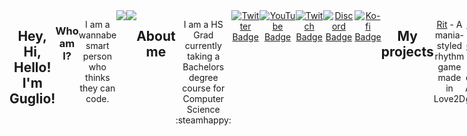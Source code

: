 <div id="main_content" align="center" style="display: flex; justify-content: space-between;">

## Hey, Hi, Hello! I'm Guglio!
### Who am I?

I am a wannabe smart person who thinks they can code.

<div id="stats" align="center" style="display: flex; justify-content: space-between;">
<img src=http://github-readme-streak-stats.herokuapp.com?user=GuglioIsStupid&theme=highcontrast&hide_border=true&date_format=j%20M%5B%20Y%5D)/>

<img src="https://github-readme-stats.vercel.app/api/top-langs/?username=GuglioIsStupid&layout=compact&theme=vision-friendly-dark"/>
</div>

## About me

I am a HS Grad currently taking a Bachelors degree course for Computer Science :steamhappy:

<div id="badges" align="center" style="display: flex; justify-content: space-between;">
  <a href="https://twitter.com/GuglioIsStupid">
    <img src="https://img.shields.io/badge/Twitter-blue?style=for-the-badge&logo=twitter&logoColor=white" alt="Twitter Badge"/>
  </a>

  <a href="https://www.youtube.com/channel/@GuglioIsStupid">
    <img src="https://img.shields.io/badge/YouTube-red?style=for-the-badge&logo=youtube&logoColor=white" alt="YouTube Badge"/>
  </a>

  <a href="https://www.twitch.tv/guglioisstupid">
    <img src="https://img.shields.io/badge/Twitch-purple?style=for-the-badge&logo=twitch&logoColor=white" alt="Twitch Badge"/>
  </a>

  <a href="https://discord.gg/ehY5gMMPW8">
    <img src="https://img.shields.io/badge/Discord-blue?style=for-the-badge&logo=discord&logoColor=white" alt="Discord Badge"/>
  </a>

  <a href="https://ko-fi.com/GuglioIsStupid">
    <img src="https://img.shields.io/badge/Ko--fi-FF5E5B?style=for-the-badge&logo=ko-fi&logoColor=white" alt="Ko-fi Badge"/>
  </a>
</div>


## My projects

[Rit](https://github.com/guglioisstupid/rit) - A mania-styled rhythm game made in Love2D

[Guys Vs Gods](https://agori.dev/projects/guys-vs-gods) - Top-down ARPG game


## Teams I'm Apart of
[AGORI Studios](https://agori.dev) - Programmer

Cubitos - Programmer

## Languages/Tools I use
<div id="badges2" align="center" style="display: flex; justify-content: space-between;">
<!--Languages-->
  <img src="https://img.shields.io/badge/Python-3776AB?style=for-the-badge&logo=python&logoColor=white" alt="Python Badge"/>
  <img alt="Lua Badge" src="https://img.shields.io/badge/Lua-2C2D72?style=for-the-badge&logo=lua&logoColor=white"/>
  <img src="https://img.shields.io/badge/Java-007396?style=for-the-badge&logo=java&logoColor=white" alt="Java Badge"/>
  <img src="https://img.shields.io/badge/C%23-239120?style=for-the-badge&logo=c-sharp&logoColor=white" alt="C# Badge"/>
  <img src="https://img.shields.io/badge/JavaScript-F7DF1E?style=for-the-badge&logo=javascript&logoColor=black" alt="JavaScript Badge"/>
  <img src="https://img.shields.io/badge/Node.js-339933?style=for-the-badge&logo=node.js&logoColor=white" alt="Node.js Badge"/>
  <img src="https://img.shields.io/badge/React-61DAFB?style=for-the-badge&logo=react&logoColor=black" alt="React Badge"/>
  <img src="https://img.shields.io/badge/Vercel-000000?style=for-the-badge&logo=vercel&logoColor=white" alt="Vercel Badge"/>
</div>

#  

<div id="badges3" align="center" style="display: flex; justify-content: space-between;">
<!--Tools-->
  <img src="https://img.shields.io/badge/Visual%20Studio%20Code-007ACC?style=for-the-badge&logo=visual-studio-code&logoColor=white" alt="VS Code Badge"/>
  <img alt="Love2D Badge" src="https://img.shields.io/badge/Love2D-be2554?style=for-the-badge&logo=lua&logoColor=white"/>

</div>

</div>

